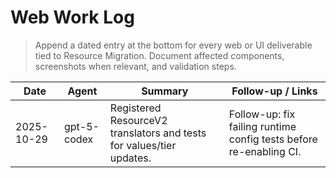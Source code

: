 # Web Work Log

> Append a dated entry at the bottom for every web or UI deliverable tied to Resource Migration. Document affected components, screenshots when relevant, and validation steps.

| Date       | Agent       | Summary                                                              | Follow-up / Links                                                  |
| ---------- | ----------- | -------------------------------------------------------------------- | ------------------------------------------------------------------ |
| 2025-10-29 | gpt-5-codex | Registered ResourceV2 translators and tests for values/tier updates. | Follow-up: fix failing runtime config tests before re-enabling CI. |
